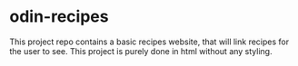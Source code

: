 # odin-recipes

This project repo contains a basic recipes website, that will link recipes for the user to see. This project is purely done in html without any styling.
